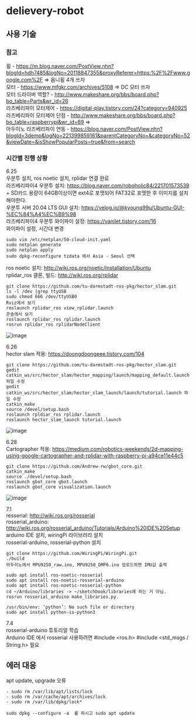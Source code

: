 # delievery-robot

## 사용 기술

### 참고
휠 - https://m.blog.naver.com/PostView.nhn?blogId=hdh7485&logNo=20118847355&proxyReferer=https:%2F%2Fwww.google.com%2F => 옴니휠 4개 쓰자  
모터 - https://www.mfgkr.com/archives/5108 => DC 모터 쓰자  
모터 드라이버 역할? - http://www.makeshare.org/bbs/board.php?bo_table=Parts&wr_id=26  
라즈베리파이 모터제어 - https://digital-play.tistory.com/24?category=940925  
라즈베리파이 모터제어 단점 - http://www.makeshare.org/bbs/board.php?bo_table=raspberrypi&wr_id=69 =>  
아두이노 라즈베리파이 연동 - https://blog.naver.com/PostView.nhn?blogId=3demp&logNo=221399859161&parentCategoryNo=&categoryNo=52&viewDate=&isShowPopularPosts=true&from=search  


### 시간별 진행 상황  
6.25  
우분투 설치, ros noetic 설치, rplidar 연결 완료  
라즈베리파이4 우분투 설치: https://blog.naver.com/roboholic84/221701573539  + SD카드 용량이 64GB이상이면 ext4로 포맷되어 FAT32로 포맷한 후 이미지를 설치해야한다.  
우분투 서버 20.04 LTS GUI 설치: https://velog.io/@kyoung99u/Ubuntu-GUI-%EC%84%A4%EC%B9%98   
라즈베리파이4 우분투 와이파이 설정: https://vanilet.tistory.com/16  
와이파이 설정, 시간대 변경  
```
sudo vim /etc/netplan/50-cloud-init.yaml  
sudo netplan generate  
sudo netplan apply  
sudo dpkg-reconfigure tzdata 에서 Asia - Seoul 선택  
``` 
ros noetic 설치: http://wiki.ros.org/noetic/Installation/Ubuntu  
rplidar_ros 클론, 빌드: http://wiki.ros.org/rplidar  
```
git clone https://github.com/tu-darmstadt-ros-pkg/hector_slam.git
ls -l /dev |grep ttyUSB
sudo chmod 666 /dev/ttyUSB0
Rviz에서 보기
roslaunch rplidar_ros view_rplidar.launch
콘솔에서 보기
roslaunch rplidar_ros rplidar.launch
rosrun rplidar_ros rplidarNodeClient
```
![image](https://user-images.githubusercontent.com/78460105/123499509-56742480-d672-11eb-9abe-ffae6076edfd.png)  

6.26  
hector slam 적용: https://doongdoongeee.tistory.com/104  
``` 
git clone https://github.com/tu-darmstadt-ros-pkg/hector_slam.git
gedit catkin_ws/src/hector_slam/hector_mapping/launch/mapping_default.launch 파일 수정
gedit catkin_ws/src/hector_slam/hector_slam_launch/launch/tutorial.launch 파일 수정
catkin_make
source /devel/setup.bash
roslaunch rpldiar_ros rplidar.launch
roslaunch hector_slam_launch tutorial.launch
```
![image](https://user-images.githubusercontent.com/78460105/123499975-87098d80-d675-11eb-9006-c118b6d62d38.png)  

6.28  
Cartographer 적용: https://medium.com/robotics-weekends/2d-mapping-using-google-cartographer-and-rplidar-with-raspberry-pi-a94ce11e44c5  
```
git clone https://github.com/Andrew-rw/gbot_core.git
catkin_make
source ./devel/setup.bash
roslaunch gbot_core gbot.launch
roslaunch gbot_core visualization.launch
```
![image](https://user-images.githubusercontent.com/78460105/124073770-74c88e80-da7d-11eb-8fd8-9c4b37ee92fc.png)  

7.1  
resserial: http://wiki.ros.org/rosserial  
rosserial_arduino: http://wiki.ros.org/rosserial_arduino/Tutorials/Arduino%20IDE%20Setup  
arduino IDE 설치, wiringPi 라이브러리 설치  
rosserial-arduino, rosserial-python 설치
```
git clone https://github.com/WiringPi/WiringPi.git
./build
아두이노에서 MPU9250_raw.ino, MPU9250_DMP6.ino 업로드하면 IMU값 출력

sudo apt install ros-noetic-rosserial
sudo apt install ros-noetic-rosserial-arduino
sudo apt install ros-noetic-rosserial-python
cd ~/Arduino/libraries -> ~/sketchbook/libraries에 하는 거 아님.
rosrun rosserial_arduino make_libraries.py.

/usr/bin/env: ‘python’: No such file or directory
sudo apt install python-is-python3
```  

7.4  
rosserial-arduino 튜토리얼 학습  
Arduino IDE 에서 rosserial 사용하려면 #include <ros.h> #include <std_msgs / String.h> 필요  


## 에러 대응  
apt update, upgrade 오류  
```
- sudo rm /var/lib/apt/lists/lock
- sudo rm /var/cache/apt/archives/lock
- sudo rm /var/lib/dpkg/lock*

sudo dpkg --configure -a  를 하시고 sudo apt update
```
